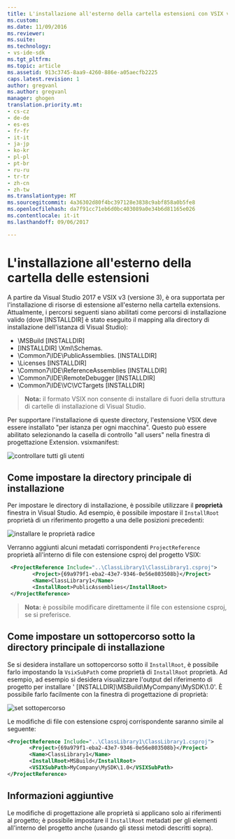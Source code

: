 ```yaml
---
title: L'installazione all'esterno della cartella estensioni con VSIX v3 | Documenti Microsoft
ms.custom: 
ms.date: 11/09/2016
ms.reviewer: 
ms.suite: 
ms.technology:
- vs-ide-sdk
ms.tgt_pltfrm: 
ms.topic: article
ms.assetid: 913c3745-8aa9-4260-886e-a05aecfb2225
caps.latest.revision: 1
author: gregvanl
ms.author: gregvanl
manager: ghogen
translation.priority.mt:
- cs-cz
- de-de
- es-es
- fr-fr
- it-it
- ja-jp
- ko-kr
- pl-pl
- pt-br
- ru-ru
- tr-tr
- zh-cn
- zh-tw
ms.translationtype: MT
ms.sourcegitcommit: 4a36302d80f4bc397128e3838c9abf858a0b5fe8
ms.openlocfilehash: da7f91cc71eb6d0bc403089a0e34b6d81165e026
ms.contentlocale: it-it
ms.lasthandoff: 09/06/2017

---
```

# <a name="installing-outside-the-extensions-folder"></a>L'installazione all'esterno della cartella delle estensioni

A partire da Visual Studio 2017 e VSIX v3 (versione 3), è ora supportata per l'installazione di risorse di estensione all'esterno nella cartella extensions. Attualmente, i percorsi seguenti siano abilitati come percorsi di installazione valido (dove [INSTALLDIR] è stato eseguito il mapping alla directory di installazione dell'istanza di Visual Studio):

* \MSBuild [INSTALLDIR]
* [INSTALLDIR] \Xml\Schemas.
* \Common7\IDE\PublicAssemblies. [INSTALLDIR]
* \Licenses [INSTALLDIR]
* \Common7\IDE\ReferenceAssemblies [INSTALLDIR]
* \Common7\IDE\RemoteDebugger [INSTALLDIR]
* \Common7\IDE\VC\VCTargets [INSTALLDIR]

>**Nota:** il formato VSIX non consente di installare di fuori della struttura di cartelle di installazione di Visual Studio.

Per supportare l'installazione di queste directory, l'estensione VSIX deve essere installato "per istanza per ogni macchina". Questo può essere abilitato selezionando la casella di controllo "all users" nella finestra di progettazione Extension. vsixmanifest:

![controllare tutti gli utenti](media/check-all-users.png)

## <a name="how-to-set-the-installroot"></a>Come impostare la directory principale di installazione

Per impostare le directory di installazione, è possibile utilizzare il **proprietà** finestra in Visual Studio. Ad esempio, è possibile impostare il `InstallRoot` proprietà di un riferimento progetto a una delle posizioni precedenti:

![installare le proprietà radice](media/install-root-properties.png)

Verranno aggiunti alcuni metadati corrispondenti `ProjectReference` proprietà all'interno di file con estensione csproj del progetto VSIX:

```xml
 <ProjectReference Include="..\ClassLibrary1\ClassLibrary1.csproj">
        <Project>{69a979f1-eba2-43e7-9346-0e56e803508b}</Project>
        <Name>ClassLibrary1</Name>
        <InstallRoot>PublicAssemblies</InstallRoot>
 </ProjectReference>
```

>**Nota:** è possibile modificare direttamente il file con estensione csproj, se si preferisce.

## <a name="how-to-set-a-subpath-under-the-installroot"></a>Come impostare un sottopercorso sotto la directory principale di installazione

Se si desidera installare un sottopercorso sotto il `InstallRoot`, è possibile farlo impostando la `VsixSubPath` come proprietà di `InstallRoot` proprietà. Ad esempio, ad esempio si desidera visualizzare l'output del riferimento di progetto per installare ' [INSTALLDIR]\MSBuild\MyCompany\MySDK\1.0'. È possibile farlo facilmente con la finestra di progettazione di proprietà:

![set sottopercorso](media/set-subpath.png)

Le modifiche di file con estensione csproj corrispondente saranno simile al seguente:

```xml
<ProjectReference Include="..\ClassLibrary1\ClassLibrary1.csproj">
       <Project>{69a979f1-eba2-43e7-9346-0e56e803508b}</Project>
       <Name>ClassLibrary1</Name>
       <InstallRoot>MSBuild</InstallRoot>
       <VSIXSubPath>MyCompany\MySDK\1.0</VSIXSubPath>
</ProjectReference>
```

## <a name="extra-information"></a>Informazioni aggiuntive

Le modifiche di progettazione alle proprietà si applicano solo ai riferimenti al progetto; è possibile impostare il `InstallRoot` metadati per gli elementi all'interno del progetto anche (usando gli stessi metodi descritti sopra).


